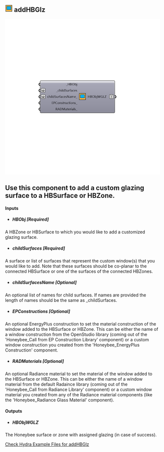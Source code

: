 ## ![](../../images/icons/addHBGlz.png) addHBGlz

![](../../images/components/addHBGlz.png)

Use this component to add a custom glazing surface to a HBSurface or HBZone.
 -
 

#### Inputs
* ##### HBObj [Required]
A HBZone or HBSurface to which you would like to add a customized glazing surface.
* ##### childSurfaces [Required]
A surface or list of surfaces that represent the custom window(s) that you would like to add.  Note that these surfaces should be co-planar to the connected HBSurface or one of the surfaces of the connected HBZones.
* ##### childSurfacesName [Optional]
An optional list of names for child surfaces. If names are provided the length of names should be the same as _childSurfaces.
* ##### EPConstructions [Optional]
An optional EnergyPlus construction to set the material construction of the window added to the HBSurface or HBZone.  This can be either the name of a window construction from the OpenStudio library (coming out of the 'Honeybee_Call from EP Construction Library' component) or a custom window construction you created from the 'Honeybee_EnergyPlus Construction' component.
* ##### RADMaterials [Optional]
An optional Radiance material to set the material of the window added to the HBSurface or HBZone.  This can be either the name of a window material from the default Radaince library (coming out of the 'Honeybee_Call from Radiance Library' component) or a custom window material you created from any of the Radiance material components (like the 'Honeybee_Radiance Glass Material' component).

#### Outputs
* ##### HBObjWGLZ
The Honeybee surface or zone with assigned glazing (in case of success).


[Check Hydra Example Files for addHBGlz](https://hydrashare.github.io/hydra/index.html?keywords=Honeybee_addHBGlz)